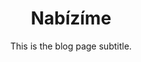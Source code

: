 ---
template: OfferPage
slug: offer
title: Nabízíme
subtitle: This is the blog page subtitle.
meta:
  description: This is a meta description.
  title: Nabízíme
---